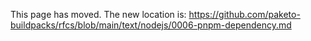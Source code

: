 This page has moved. The new location is:
https://github.com/paketo-buildpacks/rfcs/blob/main/text/nodejs/0006-pnpm-dependency.md
